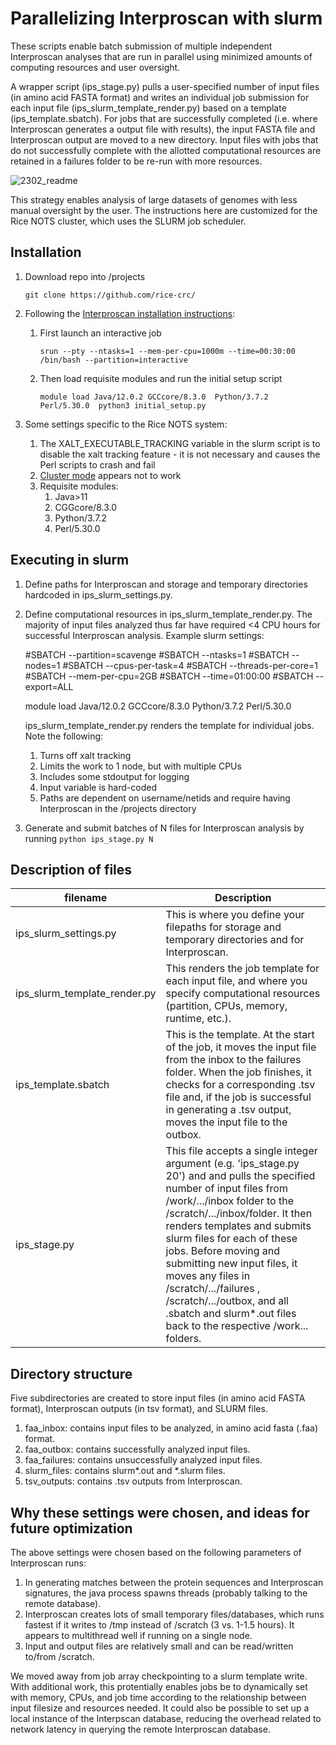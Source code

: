 # Parallelizing Interproscan with slurm

These scripts enable batch submission of multiple independent Interproscan analyses that are run in parallel using minimized amounts of computing resources and user oversight.

A wrapper script (ips_stage.py) pulls a user-specified number of input files (in amino acid FASTA format) and writes an individual job submission for each input file (ips_slurm_template_render.py) based on a template (ips_template.sbatch). For jobs that are successfully completed (i.e. where Interproscan generates a output file with results), the input FASTA file and Interproscan output are moved to a new directory. Input files with jobs that do not successfully complete with the allotted computational resources are retained in a failures folder to be re-run with more resources.

![2302_readme](https://user-images.githubusercontent.com/63920521/219883990-601c660e-2034-4535-9964-c2db0cb1863a.png)

This strategy enables analysis of large datasets of genomes with less manual oversight by the user. The instructions here are customized for the Rice NOTS cluster, which uses the SLURM job scheduler.

## Installation

1. Download repo into /projects

    `git clone https://github.com/rice-crc/`

2. Following the [Interproscan installation instructions](https://interproscan-docs.readthedocs.io/en/latest/UserDocs.html?highlight=initial_setup.py):
    1. First launch an interactive job

        `srun --pty --ntasks=1 --mem-per-cpu=1000m --time=00:30:00 /bin/bash --partition=interactive`
    
    2. Then load requisite modules and run the initial setup script

        `module load Java/12.0.2 GCCcore/8.3.0  Python/3.7.2  Perl/5.30.0 
        python3 initial_setup.py`  

3. Some settings specific to the Rice NOTS system:

    1. The XALT_EXECUTABLE_TRACKING variable in the slurm script is to disable the xalt tracking feature - it is not necessary and causes the Perl scripts to crash and fail
    2. [Cluster mode](https://interproscan-docs.readthedocs.io/en/latest/ImprovingPerformance.html?highlight=cluster%20mode#running-interproscan-in-cluster-mode) appears not to work
    3. Requisite modules:
        1. Java>11
        2. CGGcore/8.3.0
        3. Python/3.7.2
        4. Perl/5.30.0

## Executing in slurm

1. Define paths for Interproscan and storage and temporary directories hardcoded in ips_slurm_settings.py.
2. Define computational resources in ips_slurm_template_render.py. The majority of input files analyzed thus far have required <4 CPU hours for successful Interproscan analysis. Example slurm settings:

    #SBATCH --partition=scavenge
    #SBATCH --ntasks=1
    #SBATCH --nodes=1
    #SBATCH --cpus-per-task=4
    #SBATCH --threads-per-core=1
    #SBATCH --mem-per-cpu=2GB
    #SBATCH --time=01:00:00
    #SBATCH --export=ALL

    module load Java/12.0.2 GCCcore/8.3.0 Python/3.7.2 Perl/5.30.0

    ips_slurm_template_render.py renders the template for individual jobs. Note the following:
    1. Turns off xalt tracking
    2. Limits the work to 1 node, but with multiple CPUs
    3. Includes some stdoutput for logging
    4. Input variable is hard-coded
    5. Paths are dependent on username/netids and require having Interproscan in the /projects directory

3. Generate and submit batches of N files for Interproscan analysis by running `python ips_stage.py N`

## Description of files

| filename | Description |
| --- | --- |
| ips_slurm_settings.py | This is where you define your filepaths for storage and temporary directories and for Interproscan. |
| ips_slurm_template_render.py | This renders the job template for each input file, and where you specify computational resources (partition, CPUs, memory, runtime, etc.).  |
| ips_template.sbatch | This is the template. At the start of the job, it moves the input file from the inbox to the failures folder. When the job finishes, it checks for a corresponding .tsv file and, if the job is successful in generating a .tsv output, moves the input file to the outbox.
| ips_stage.py | This file accepts a single integer argument (e.g. 'ips_stage.py 20') and and pulls the specified number of input files from /work/.../inbox folder to the /scratch/.../inbox/folder. It then renders templates and submits slurm files for each of these jobs. Before moving and submitting new input files, it moves any files in /scratch/.../failures , /scratch/.../outbox, and all .sbatch and slurm*.out files back to the respective /work... folders. |

## Directory structure

Five subdirectories are created to store input files (in amino acid FASTA format), Interproscan outputs (in tsv format), and SLURM files.

1. faa_inbox: contains input files to be analyzed, in amino acid fasta (.faa) format.
2. faa_outbox: contains successfully analyzed input files.
3. faa_failures: contains unsuccessfully analyzed input files.
4. slurm_files: contains slurm*.out and *.slurm files.
5. tsv_outputs: contains .tsv outputs from Interproscan.

## Why these settings were chosen, and ideas for future optimization

The above settings were chosen based on the following parameters of Interproscan runs:
1. In generating matches between the protein sequences and Interproscan signatures, the java process spawns threads (probably talking to the remote database).
2. Interproscan creates lots of small temporary files/databases, which runs fastest if it writes to /tmp instead of /scratch (3 vs. 1-1.5 hours). It appears to multithread well if running on a single node.
3. Input and output files are relatively small and can be read/written to/from /scratch.

We moved away from job array checkpointing to a slurm template write. With additional work, this protentially enables jobs be to dynamically set with memory, CPUs, and job time according to the relationship between input filesize and resources needed. It could also be possible to set up a local instance of the Interpscan database, reducing the overhead related to network latency in querying the remote Interproscan database.
